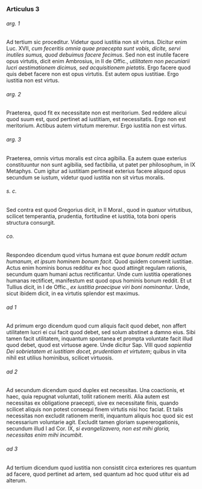 ### Articulus 3

###### arg. 1
Ad tertium sic proceditur. Videtur quod iustitia non sit virtus. Dicitur enim Luc. XVII, *cum feceritis omnia quae praecepta sunt vobis, dicite, servi inutiles sumus, quod debuimus facere fecimus*. Sed non est inutile facere opus virtutis, dicit enim Ambrosius, in II de Offic., *utilitatem non pecuniarii lucri aestimationem dicimus, sed acquisitionem pietatis*. Ergo facere quod quis debet facere non est opus virtutis. Est autem opus iustitiae. Ergo iustitia non est virtus.

###### arg. 2
Praeterea, quod fit ex necessitate non est meritorium. Sed reddere alicui quod suum est, quod pertinet ad iustitiam, est necessitatis. Ergo non est meritorium. Actibus autem virtutum meremur. Ergo iustitia non est virtus.

###### arg. 3
Praeterea, omnis virtus moralis est circa agibilia. Ea autem quae exterius constituuntur non sunt agibilia, sed factibilia, ut patet per philosophum, in IX Metaphys. Cum igitur ad iustitiam pertineat exterius facere aliquod opus secundum se iustum, videtur quod iustitia non sit virtus moralis.

###### s. c.
Sed contra est quod Gregorius dicit, in II Moral., quod in quatuor virtutibus, scilicet temperantia, prudentia, fortitudine et iustitia, tota boni operis structura consurgit.

###### co.
Respondeo dicendum quod virtus humana est *quae bonum reddit actum humanum, et ipsum hominem bonum facit*. Quod quidem convenit iustitiae. Actus enim hominis bonus redditur ex hoc quod attingit regulam rationis, secundum quam humani actus rectificantur. Unde cum iustitia operationes humanas rectificet, manifestum est quod opus hominis bonum reddit. Et ut Tullius dicit, in I de Offic., *ex iustitia praecipue viri boni nominantur*. Unde, sicut ibidem dicit, in ea virtutis splendor est maximus.

###### ad 1
Ad primum ergo dicendum quod cum aliquis facit quod debet, non affert utilitatem lucri ei cui facit quod debet, sed solum abstinet a damno eius. Sibi tamen facit utilitatem, inquantum spontanea et prompta voluntate facit illud quod debet, quod est virtuose agere. Unde dicitur Sap. VIII quod *sapientia Dei sobrietatem et iustitiam docet, prudentiam et virtutem*; quibus in vita nihil est utilius hominibus, scilicet virtuosis.

###### ad 2
Ad secundum dicendum quod duplex est necessitas. Una coactionis, et haec, quia repugnat voluntati, tollit rationem meriti. Alia autem est necessitas ex obligatione praecepti, sive ex necessitate finis, quando scilicet aliquis non potest consequi finem virtutis nisi hoc faciat. Et talis necessitas non excludit rationem meriti, inquantum aliquis hoc quod sic est necessarium voluntarie agit. Excludit tamen gloriam supererogationis, secundum illud I ad Cor. IX, *si evangelizavero, non est mihi gloria, necessitas enim mihi incumbit*.

###### ad 3
Ad tertium dicendum quod iustitia non consistit circa exteriores res quantum ad facere, quod pertinet ad artem, sed quantum ad hoc quod utitur eis ad alterum.

